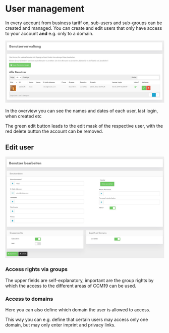 # User management

In every account from business tariff on, sub-users and sub-groups can be created and managed. You can create and edit users that only have access to your account **and** e.g. only to a domain.

![screenshot-1641849935948](../assets/screenshot-1641849935948.jpg)

 In the overview you can see the names and dates of each user, last login, when created etc 

The green edit button leads to the edit mask of the respective user, with the red delete button the account can be removed.

## Edit user

![screenshot-1641850127701 (1)](../assets/screenshot-1641850127701%20(1).jpg)

### Access rights via groups

The upper fields are self-explanatory, important are the group rights by which the access to the different areas of CCM19 can be used.

### Access to domains

Here you can also define which domain the user is allowed to access.

This way you can e.g. define that certain users may access only one domain, but may only enter imprint and privacy links.
